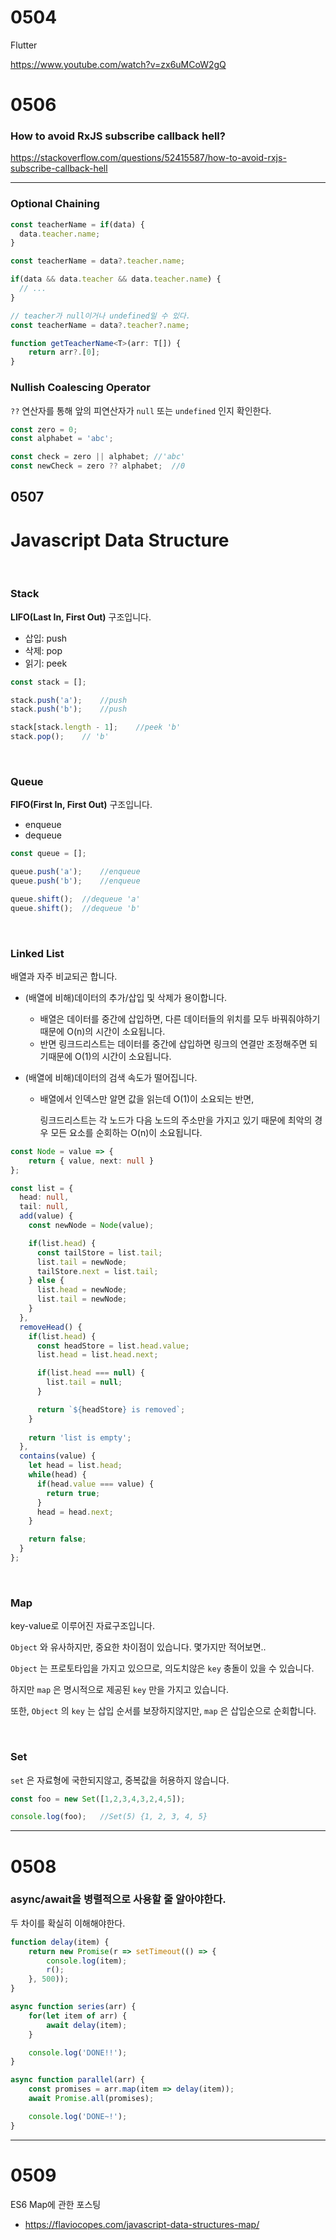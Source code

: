 # 0504

Flutter

https://www.youtube.com/watch?v=zx6uMCoW2gQ



# 0506

### How to avoid RxJS subscribe callback hell?

https://stackoverflow.com/questions/52415587/how-to-avoid-rxjs-subscribe-callback-hell



---

### Optional Chaining

```typescript
const teacherName = if(data) {
  data.teacher.name;
}

const teacherName = data?.teacher.name;
```



```typescript
if(data && data.teacher && data.teacher.name) {
  // ...
}

// teacher가 null이거나 undefined일 수 있다.
const teacherName = data?.teacher?.name;
```



```typescript
function getTeacherName<T>(arr: T[]) {
	return arr?.[0];
}
```



### Nullish Coalescing Operator

`??` 연산자를 통해 앞의 피연산자가 `null` 또는 `undefined` 인지 확인한다.

```typescript
const zero = 0;
const alphabet = 'abc';

const check = zero || alphabet;	//'abc'
const newCheck = zero ?? alphabet;	//0
```



## 0507

# Javascript Data Structure

<br>

### Stack

**LIFO(Last In, First Out)** 구조입니다.

- 삽입: push
- 삭제: pop
- 읽기: peek

```typescript
const stack = [];

stack.push('a');	//push
stack.push('b');	//push

stack[stack.length - 1];	//peek 'b'
stack.pop();	// 'b'
```

<br>

### Queue

**FIFO(First In, First Out)** 구조입니다.

- enqueue
- dequeue

```typescript
const queue = [];

queue.push('a');	//enqueue
queue.push('b');	//enqueue

queue.shift();	//dequeue 'a'
queue.shift();	//dequeue 'b'
```

<br>

### Linked List

배열과 자주 비교되곤 합니다.

- (배열에 비해)데이터의 추가/삽입 및 삭제가 용이합니다.

  - 배열은 데이터를 중간에 삽입하면, 다른 데이터들의 위치를 모두 바꿔줘야하기때문에 O(n)의 시간이 소요됩니다.
  - 반면 링크드리스트는 데이터를 중간에 삽입하면 링크의 연결만 조정해주면 되기때문에 O(1)의 시간이 소요됩니다.

- (배열에 비해)데이터의 검색 속도가 떨어집니다.

  - 배열에서 인덱스만 알면 값을 읽는데 O(1)이 소요되는 반면, 

    링크드리스트는 각 노드가 다음 노드의 주소만을 가지고 있기 때문에 최악의 경우 모든 요소를 순회하는 O(n)이 소요됩니다.



```typescript
const Node = value => {
    return { value, next: null }
};

const list = {
  head: null,
  tail: null,
  add(value) {
    const newNode = Node(value);

    if(list.head) {
      const tailStore = list.tail;
      list.tail = newNode;
      tailStore.next = list.tail;
    } else {
      list.head = newNode;
      list.tail = newNode;
    }
  },
  removeHead() {
    if(list.head) {
      const headStore = list.head.value;
      list.head = list.head.next;

      if(list.head === null) {
        list.tail = null;
      }

      return `${headStore} is removed`;
    }
    
    return 'list is empty';
  },
  contains(value) {
    let head = list.head;
    while(head) {
      if(head.value === value) {
        return true;
      }
      head = head.next;
    }

    return false;
  }
};
```

<br>

### Map

key-value로 이루어진 자료구조입니다. 

`Object` 와 유사하지만, 중요한 차이점이 있습니다. 몇가지만 적어보면..

`Object` 는 프로토타입을 가지고 있으므로, 의도치않은 `key` 충돌이 있을 수 있습니다.

하지만 `map` 은 명시적으로 제공된 `key` 만을 가지고 있습니다.

또한, `Object` 의 `key` 는 삽입 순서를 보장하지않지만, `map` 은 삽입순으로 순회합니다.

<br>

### Set

`set` 은 자료형에 국한되지않고, 중복값을 허용하지 않습니다.

```typescript
const foo = new Set([1,2,3,4,3,2,4,5]);

console.log(foo);	//Set(5) {1, 2, 3, 4, 5}
```



---

# 0508

### async/await을 병렬적으로 사용할 줄 알아야한다.

두 차이를 확실히 이해해야한다.

```typescript
function delay(item) {
    return new Promise(r => setTimeout(() => {
        console.log(item);
        r();
    }, 500));
}

async function series(arr) {
    for(let item of arr) {
        await delay(item);
    }

    console.log('DONE!!');
}

async function parallel(arr) {
    const promises = arr.map(item => delay(item));
    await Promise.all(promises);

    console.log('DONE~!');
}
```



---

# 0509

ES6 Map에 관한 포스팅

- https://flaviocopes.com/javascript-data-structures-map/

